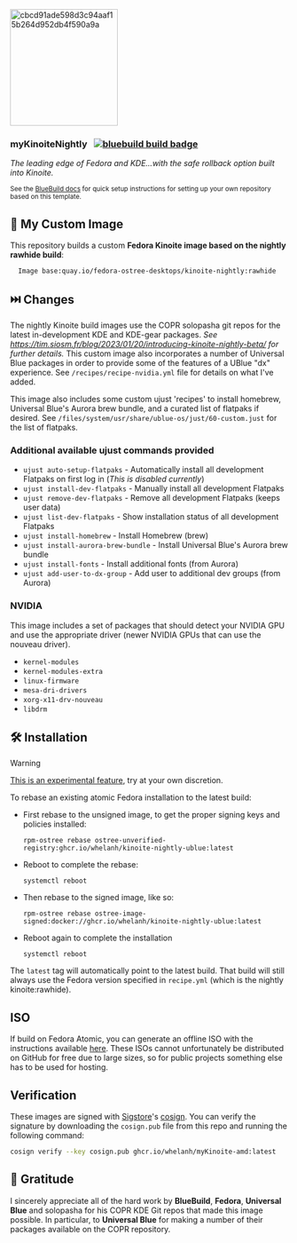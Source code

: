 <img width="194" height="210" alt="cbcd91ade598d3c94aaf15b264d952db4f590a9a" src="https://github.com/user-attachments/assets/e2f65348-9399-43a4-802f-8bf82e04a55b" />

### myKinoiteNightly &nbsp; [![bluebuild build badge](https://github.com/whelanh/myKinoiteNightly/actions/workflows/build.yml/badge.svg)](https://github.com/whelanh/myKinoiteNightly/actions/workflows/build.yml)
*The leading edge of Fedora and KDE...with the safe rollback option built into Kinoite.*

<sub>See the [BlueBuild docs](https://blue-build.org/how-to/setup/) for quick setup instructions for setting up your own repository based on this template.</sub>

## 💽 My Custom Image

This repository builds a custom **Fedora Kinoite image based on the nightly rawhide build**:

   
      Image base:quay.io/fedora-ostree-desktops/kinoite-nightly:rawhide
   
## ⏭️ Changes

The nightly Kinoite build images use the COPR solopasha git repos for the latest in-development KDE and KDE-gear packages. *See https://tim.siosm.fr/blog/2023/01/20/introducing-kinoite-nightly-beta/ for further details.* This custom image also incorporates a number of Universal Blue packages in order to provide some of the features of a UBlue "dx" experience.  See `/recipes/recipe-nvidia.yml` file for details on what I've added.

This image also includes some custom ujust 'recipes' to install homebrew, Universal Blue's Aurora brew bundle, and a curated list of flatpaks if desired.  See `/files/system/usr/share/ublue-os/just/60-custom.just` for the list of flatpaks. 

### Additional available ujust commands provided

- `ujust auto-setup-flatpaks` - Automatically install all development Flatpaks on first log in (*This is disabled currently*)
- `ujust install-dev-flatpaks` - Manually install all development Flatpaks
- `ujust remove-dev-flatpaks` - Remove all development Flatpaks (keeps user data)
- `ujust list-dev-flatpaks` - Show installation status of all development Flatpaks
- `ujust install-homebrew` - Install Homebrew (brew)
- `ujust install-aurora-brew-bundle` - Install Universal Blue's Aurora brew bundle
- `ujust install-fonts` - Install additional fonts (from Aurora)
- `ujust add-user-to-dx-group` - Add user to additional dev groups (from Aurora)

### NVIDIA
This image includes a set of packages that should detect your NVIDIA GPU and use the appropriate driver (newer NVIDIA GPUs that can use the nouveau driver).

- `kernel-modules`
- `kernel-modules-extra`
- `linux-firmware`
- `mesa-dri-drivers`
- `xorg-x11-drv-nouveau`
- `libdrm` 

## 🛠️ Installation

> [!WARNING]  
> [This is an experimental feature](https://www.fedoraproject.org/wiki/Changes/OstreeNativeContainerStable), try at your own discretion.

To rebase an existing atomic Fedora installation to the latest build:

- First rebase to the unsigned image, to get the proper signing keys and policies installed:

    ```
  rpm-ostree rebase ostree-unverified-registry:ghcr.io/whelanh/kinoite-nightly-ublue:latest
  ```

- Reboot to complete the rebase:
  ```
  systemctl reboot
  ```
- Then rebase to the signed image, like so:

  ```
  rpm-ostree rebase ostree-image-signed:docker://ghcr.io/whelanh/kinoite-nightly-ublue:latest
  ```
- Reboot again to complete the installation
  ```
  systemctl reboot
  ```

The `latest` tag will automatically point to the latest build. That build will still always use the Fedora version specified in `recipe.yml` (which is the nightly kinoite:rawhide).

## ISO

If build on Fedora Atomic, you can generate an offline ISO with the instructions available [here](https://blue-build.org/learn/universal-blue/#fresh-install-from-an-iso). These ISOs cannot unfortunately be distributed on GitHub for free due to large sizes, so for public projects something else has to be used for hosting.

## Verification

These images are signed with [Sigstore](https://www.sigstore.dev/)'s [cosign](https://github.com/sigstore/cosign). You can verify the signature by downloading the `cosign.pub` file from this repo and running the following command:

```bash
cosign verify --key cosign.pub ghcr.io/whelanh/myKinoite-amd:latest
```

## 🙏 Gratitude

I sincerely appreciate all of the hard work by **BlueBuild**, **Fedora**, **Universal Blue** and solopasha for his COPR KDE Git repos that made this image possible. In particular, to **Universal Blue** for making a number of their packages available on the COPR repository.
